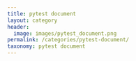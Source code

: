 ```yaml
---
title: pytest document
layout: category
header: 
  image: images/pytest_document.png
permalink: /categories/pytest-document/
taxonomy: pytest document
---
```

